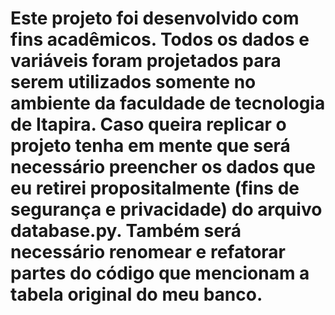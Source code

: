 # Este projeto foi desenvolvido com fins acadêmicos. Todos os dados e variáveis foram projetados para serem utilizados somente no ambiente da faculdade de tecnologia de Itapira. Caso queira replicar o projeto tenha em mente que será necessário preencher os dados que eu retirei propositalmente (fins de segurança e privacidade) do arquivo database.py. Também será necessário renomear e refatorar partes do código que mencionam a tabela original do meu banco.
